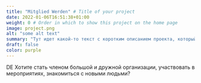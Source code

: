 ```yaml
---
title: "Mitglied Werden" # Title of your project
date: 2022-01-06T16:51:38+01:00
weight: 0 # Order in which to show this project on the home page
image: project.png
alt: "some alt text"
summary: "Тут идет какой-то текст с коротким описанием проекта, который может быть и длинным, и которотким."
draft: false
color: purple
---
```


DE Хотите стать членом большой и дружной организации, участвовать в мероприятиях, знакомиться с новыми людьми?
